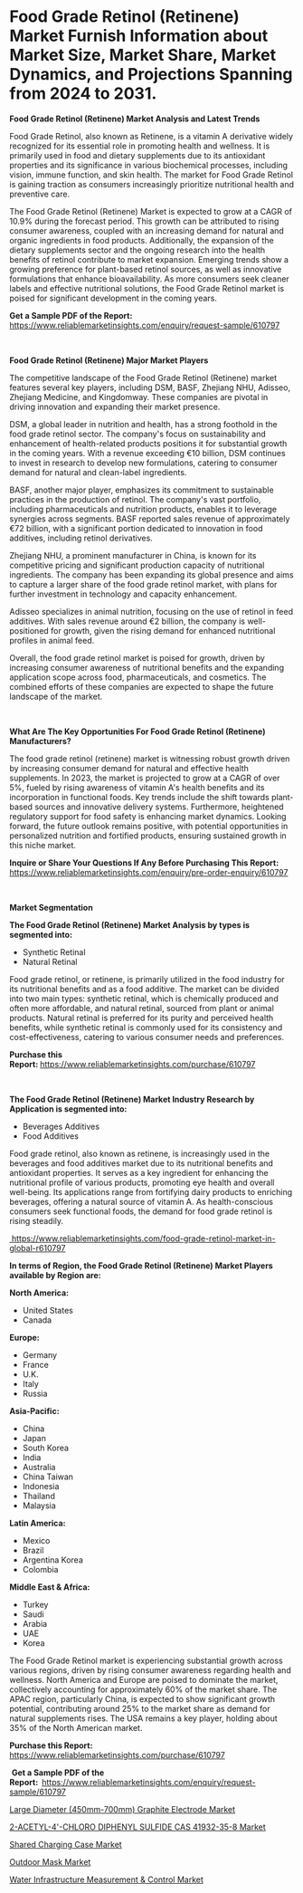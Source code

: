 <p><h1>Food Grade Retinol (Retinene) Market Furnish Information about Market Size, Market Share, Market Dynamics, and Projections Spanning from 2024 to 2031.</h1></p><p><strong>Food Grade Retinol (Retinene) Market Analysis and Latest Trends</strong></p>
<p><p>Food Grade Retinol, also known as Retinene, is a vitamin A derivative widely recognized for its essential role in promoting health and wellness. It is primarily used in food and dietary supplements due to its antioxidant properties and its significance in various biochemical processes, including vision, immune function, and skin health. The market for Food Grade Retinol is gaining traction as consumers increasingly prioritize nutritional health and preventive care.</p><p>The Food Grade Retinol (Retinene) Market is expected to grow at a CAGR of 10.9% during the forecast period. This growth can be attributed to rising consumer awareness, coupled with an increasing demand for natural and organic ingredients in food products. Additionally, the expansion of the dietary supplements sector and the ongoing research into the health benefits of retinol contribute to market expansion. Emerging trends show a growing preference for plant-based retinol sources, as well as innovative formulations that enhance bioavailability. As more consumers seek cleaner labels and effective nutritional solutions, the Food Grade Retinol market is poised for significant development in the coming years.</p></p>
<p><strong>Get a Sample PDF of the Report:&nbsp;</strong> <a href="https://www.reliablemarketinsights.com/enquiry/request-sample/610797?utm_campaign=1622&utm_medium=2&utm_source=Github&utm_content=ia&utm_term=12102024&utm_id=food-grade-retinol-retinene">https://www.reliablemarketinsights.com/enquiry/request-sample/610797</a></p>
<p>&nbsp;</p>
<p><strong>Food Grade Retinol (Retinene) Major Market Players</strong></p>
<p><p>The competitive landscape of the Food Grade Retinol (Retinene) market features several key players, including DSM, BASF, Zhejiang NHU, Adisseo, Zhejiang Medicine, and Kingdomway. These companies are pivotal in driving innovation and expanding their market presence.</p><p>DSM, a global leader in nutrition and health, has a strong foothold in the food grade retinol sector. The company's focus on sustainability and enhancement of health-related products positions it for substantial growth in the coming years. With a revenue exceeding €10 billion, DSM continues to invest in research to develop new formulations, catering to consumer demand for natural and clean-label ingredients.</p><p>BASF, another major player, emphasizes its commitment to sustainable practices in the production of retinol. The company's vast portfolio, including pharmaceuticals and nutrition products, enables it to leverage synergies across segments. BASF reported sales revenue of approximately €72 billion, with a significant portion dedicated to innovation in food additives, including retinol derivatives.</p><p>Zhejiang NHU, a prominent manufacturer in China, is known for its competitive pricing and significant production capacity of nutritional ingredients. The company has been expanding its global presence and aims to capture a larger share of the food grade retinol market, with plans for further investment in technology and capacity enhancement.</p><p>Adisseo specializes in animal nutrition, focusing on the use of retinol in feed additives. With sales revenue around €2 billion, the company is well-positioned for growth, given the rising demand for enhanced nutritional profiles in animal feed.</p><p>Overall, the food grade retinol market is poised for growth, driven by increasing consumer awareness of nutritional benefits and the expanding application scope across food, pharmaceuticals, and cosmetics. The combined efforts of these companies are expected to shape the future landscape of the market.</p></p>
<p>&nbsp;</p>
<p><strong>What Are The Key Opportunities For Food Grade Retinol (Retinene) Manufacturers?</strong></p>
<p><p>The food grade retinol (retinene) market is witnessing robust growth driven by increasing consumer demand for natural and effective health supplements. In 2023, the market is projected to grow at a CAGR of over 5%, fueled by rising awareness of vitamin A's health benefits and its incorporation in functional foods. Key trends include the shift towards plant-based sources and innovative delivery systems. Furthermore, heightened regulatory support for food safety is enhancing market dynamics. Looking forward, the future outlook remains positive, with potential opportunities in personalized nutrition and fortified products, ensuring sustained growth in this niche market.</p></p>
<p><strong>Inquire or Share Your Questions If Any Before Purchasing This Report:</strong> <a href="https://www.reliablemarketinsights.com/enquiry/pre-order-enquiry/610797?utm_campaign=1622&utm_medium=2&utm_source=Github&utm_content=ia&utm_term=12102024&utm_id=food-grade-retinol-retinene">https://www.reliablemarketinsights.com/enquiry/pre-order-enquiry/610797</a></p>
<p>&nbsp;</p>
<p><strong>Market Segmentation</strong></p>
<p><strong>The Food Grade Retinol (Retinene) Market Analysis by types is segmented into:</strong></p>
<p><ul><li>Synthetic Retinal</li><li>Natural Retinal</li></ul></p>
<p><p>Food grade retinol, or retinene, is primarily utilized in the food industry for its nutritional benefits and as a food additive. The market can be divided into two main types: synthetic retinal, which is chemically produced and often more affordable, and natural retinal, sourced from plant or animal products. Natural retinal is preferred for its purity and perceived health benefits, while synthetic retinal is commonly used for its consistency and cost-effectiveness, catering to various consumer needs and preferences.</p></p>
<p><strong>Purchase this Report:&nbsp;</strong><a href="https://www.reliablemarketinsights.com/purchase/610797?utm_campaign=1622&utm_medium=2&utm_source=Github&utm_content=ia&utm_term=12102024&utm_id=food-grade-retinol-retinene">https://www.reliablemarketinsights.com/purchase/610797</a></p>
<p>&nbsp;</p>
<p><strong>The Food Grade Retinol (Retinene) Market Industry Research by Application is segmented into:</strong></p>
<p><ul><li>Beverages Additives</li><li>Food Additives</li></ul></p>
<p><p>Food grade retinol, also known as retinene, is increasingly used in the beverages and food additives market due to its nutritional benefits and antioxidant properties. It serves as a key ingredient for enhancing the nutritional profile of various products, promoting eye health and overall well-being. Its applications range from fortifying dairy products to enriching beverages, offering a natural source of vitamin A. As health-conscious consumers seek functional foods, the demand for food grade retinol is rising steadily.</p></p>
<p><a href="https://www.reliablemarketinsights.com/food-grade-retinol-market-in-global-r610797?utm_campaign=1622&utm_medium=2&utm_source=Github&utm_content=ia&utm_term=12102024&utm_id=food-grade-retinol-retinene">&nbsp;https://www.reliablemarketinsights.com/food-grade-retinol-market-in-global-r610797</a></p>
<p><strong>In terms of Region, the Food Grade Retinol (Retinene) Market Players available by Region are:</strong></p>
<p>
    <p> <strong> North America: </strong>
        <ul>
            <li>United States</li>
            <li>Canada</li>
        </ul>
        </p> 
    <p> <strong> Europe: </strong>
        <ul>
            <li>Germany</li>
            <li>France</li>
            <li>U.K.</li>
            <li>Italy</li>
            <li>Russia</li>
        </ul>
        </p> 
    <p> <strong> Asia-Pacific: </strong>
        <ul>
            <li>China</li>
            <li>Japan</li>
            <li>South Korea</li>
            <li>India</li>
            <li>Australia</li>
            <li>China Taiwan</li>
            <li>Indonesia</li>
            <li>Thailand</li>
            <li>Malaysia</li>
        </ul>
        </p> 
    <p> <strong> Latin America: </strong>
        <ul>
            <li>Mexico</li>
            <li>Brazil</li>
            <li>Argentina Korea</li>
            <li>Colombia</li>
        </ul>
        </p> 
    <p> <strong> Middle East & Africa: </strong>
        <ul>
            <li>Turkey</li>
            <li>Saudi</li>
            <li>Arabia</li>
            <li>UAE</li>
            <li>Korea</li>
        </ul>
    </p>
    </p>
<p><p>The Food Grade Retinol market is experiencing substantial growth across various regions, driven by rising consumer awareness regarding health and wellness. North America and Europe are poised to dominate the market, collectively accounting for approximately 60% of the market share. The APAC region, particularly China, is expected to show significant growth potential, contributing around 25% to the market share as demand for natural supplements rises. The USA remains a key player, holding about 35% of the North American market.</p></p>
<p><strong>Purchase this Report: </strong><a href="https://www.reliablemarketinsights.com/purchase/610797?utm_campaign=1622&utm_medium=2&utm_source=Github&utm_content=ia&utm_term=12102024&utm_id=food-grade-retinol-retinene">https://www.reliablemarketinsights.com/purchase/610797</a></p>
<p>&nbsp;<strong>Get a Sample PDF of the Report:&nbsp;&nbsp;</strong><a href="https://www.reliablemarketinsights.com/enquiry/request-sample/610797?utm_campaign=1622&utm_medium=2&utm_source=Github&utm_content=ia&utm_term=12102024&utm_id=food-grade-retinol-retinene">https://www.reliablemarketinsights.com/enquiry/request-sample/610797</a></p>
<p><strong></strong></p>
<p><p><a href="https://www.linkedin.com/pulse/large-diameter-450mm-700mm-graphite-electrode-market-shifts-strategic-ks52c?utm_campaign=1622&utm_medium=2&utm_source=Github&utm_content=ia&utm_term=12102024&utm_id=food-grade-retinol-retinene">Large Diameter (450mm-700mm) Graphite Electrode Market</a></p><p><a href="https://github.com/lawriesievelwij/Market-Research-Report-List-1/blob/main/2-acetyl-4-chloro-diphenyl-sulfide-cas-41932-35-8-market.md?utm_campaign=1622&utm_medium=2&utm_source=Github&utm_content=ia&utm_term=12102024&utm_id=food-grade-retinol-retinene">2-ACETYL-4'-CHLORO DIPHENYL SULFIDE CAS 41932-35-8 Market</a></p><p><a href="https://www.linkedin.com/pulse/shared-charging-case-market-segmentation-in-depth-analysis-ehjde?utm_campaign=1622&utm_medium=2&utm_source=Github&utm_content=ia&utm_term=12102024&utm_id=food-grade-retinol-retinene">Shared Charging Case Market</a></p><p><a href="https://www.linkedin.com/pulse/consumer-behavior-shifts-outdoor-mask-market-demand-analysis-4scoe?utm_campaign=1622&utm_medium=2&utm_source=Github&utm_content=ia&utm_term=12102024&utm_id=food-grade-retinol-retinene">Outdoor Mask Market</a></p><p><a href="https://github.com/KamrulHadi87/Market-Research-Report-List-1/blob/main/water-infrastructure-measurement-control-market.md?utm_campaign=1622&utm_medium=2&utm_source=Github&utm_content=ia&utm_term=12102024&utm_id=food-grade-retinol-retinene">Water Infrastructure Measurement & Control Market</a></p></p>